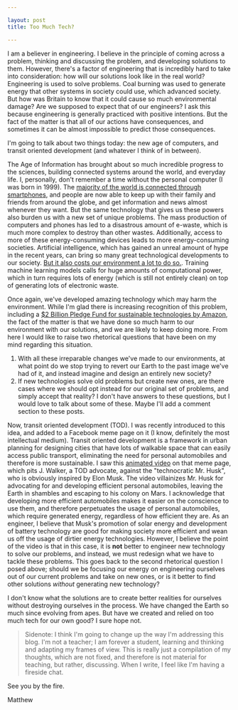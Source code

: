 ```yaml
---

layout: post
title: Too Much Tech?

---
```


I am a believer in engineering. I believe in the principle of coming across a problem, thinking and discussing the problem, and developing solutions to them. However, there's a factor of engineering that is incredibly hard to take into consideration: how will our solutions look like in the real world? Engineering is used to solve problems. Coal burning was used to generate energy that other systems in society could use, which advanced society. But how was Britain to know that it could cause so much environmental damage? Are we supposed to expect that of our engineers? I ask this because engineering is generally practiced with positive intentions. But the fact of the matter is that all of our actions have consequences, and sometimes it can be almost impossible to predict those consequences. 

I'm going to talk about two things today: the new age of computers, and transit oriented development (and whatever I think of in between).

The Age of Information has brought about so much incredible progress to the sciences, building connected systems around the world, and everyday life. I, personally, don't remember a time without the personal computer (I was born in 1999). The [majority of the world is connected through smartphones](https://www.pewresearch.org/global/2019/02/05/smartphone-ownership-is-growing-rapidly-around-the-world-but-not-always-equally/#:~:text=Today%2C%20it%20is%20estimated%20that,of%20these%20connections%20are%20smartphones.), and people are now able to keep up with their family and friends from around the globe, and get information and news almost whenever they want. But the same technology that gives us these powers also burden us with a new set of unique problems. The mass production of computers and phones has led to a disastrous amount of e-waste, which is much more complex to destroy than other wastes. Additionally, access to more of these energy-consuming devices leads to more energy-consuming societies. Artificial intelligence, which has gained an unreal amount of hype in the recent years, can bring so many great technological developments to our society. [But it also costs our environment a lot to do so.](https://www.technologyreview.com/2019/06/06/239031/training-a-single-ai-model-can-emit-as-much-carbon-as-five-cars-in-their-lifetimes/). Training machine learning models calls for huge amounts of computational power, which in turn requires lots of energy (which is still not entirely clean) on top of generating lots of electronic waste. 

Once again, we've developed amazing technology which may harm the environment. While I'm glad there is increasing recognition of this problem, including a [$2 Billion Pledge Fund for sustainable technologies by Amazon](https://press.aboutamazon.com/news-releases/news-release-details/amazon-announces-2-billion-climate-pledge-fund-invest-companies), the fact of the matter is that we have done so much harm to our environment with our solutions, and we are likely to keep doing more. From here I would like to raise two rhetorical questions that have been on my mind regarding this situation.

1. With all these irreparable changes we've made to our environments, at what point do we stop trying to revert our Earth to the past image we've had of it, and instead imagine and design an entirely new society?
2. If new technologies solve old problems but create new ones, are there cases where we should opt instead for our original set of problems, and simply accept that reality?
I don't have answers to these questions, but I would love to talk about some of these. Maybe I'll add a comment section to these posts.

Now, transit oriented development (TOD). I was recently introduced to this idea, and added to a Facebook meme page on it (I know, definitely the most intellectual medium). Transit oriented development is a framework in urban planning for designing cities that have lots of walkable space that can easily access public transport, eliminating the need for personal automobiles and therefore is more sustainable. I saw this [animated video](https://vimeo.com/367341920) on that meme page, which pits J. Walker, a TOD advocate, against the "technocratic Mr. Husk", who is obviously inspired by Elon Musk. The video villainizes Mr. Husk for advocating for and developing efficient personal automobiles, leaving the Earth in shambles and escaping to his colony on Mars. I acknowledge that developing more efficient automobiles makes it easier on the conscience to use them, and therefore perpetuates the usage of personal automobiles, which require generated energy, regardless of how efficient they are. As an engineer, I believe that Musk's promotion of solar energy and development of battery technology are good for making society more efficient and wean us off the usage of dirtier energy technologies. However, I believe the point of the video is that in this case, it is **not** better to engineer new technology to solve our problems, and instead, we must redesign what we have to tackle these problems. This goes back to the second rhetorical question I posed above; should we be focusing our energy on engineering ourselves out of our current problems and take on new ones, or is it better to find other solutions *without* generating new technology?

I don't know what the solutions are to create better realities for ourselves without destroying ourselves in the process. We have changed the Earth so much since evolving from apes. But have we created and relied on too much tech for our own good? I sure hope not. 


> Sidenote: I think I'm going to change up the way I'm addressing this blog. I'm not a teacher; I am forever a student, learning and thinking and adapting my frames of view. This is really just a compilation of my thoughts, which are not fixed, and therefore is not material for teaching, but rather, discussing. When I write, I feel like I'm having a fireside chat. 

See you by the fire.

Matthew